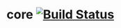 # core [![Build Status](https://travis-ci.org/bryanforbes/core.png)](https://travis-ci.org/bryanforbes/core)
